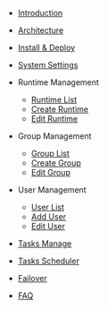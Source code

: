 - [Introduction](intro.md)
- [Architecture](architecture.md)
- [Install & Deploy](deploy.md)
- [System Settings](system-settings.md)

- Runtime Management
  - [Runtime List](runtime-manage.md)
  - [Create Runtime](create-runtime.md)
  - [Edit Runtime](edit-runtime.md)
  
- Group Management
  - [Group List](group-manage.md)
  - [Create Group](create-group.md)
  - [Edit Group](edit-group.md)
  
- User Management
  - [User List](user-manage.md)
  - [Add User](add-user.md)
  - [Edit User](edit-user.md)
  
- [Tasks Manage](tasks-manage.md)
- [Tasks Scheduler](tasks-scheduler.md)
- [Failover](failover.md)
- [FAQ](faq.md)
